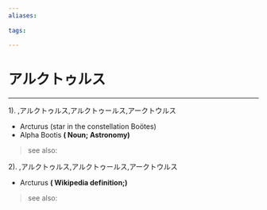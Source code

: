 ```yaml
---
aliases:
    
tags:
    
---
```


# アルクトゥルス
---
1).
,アルクトゥルス,アルクトゥールス,アークトウルス

- Arcturus (star in the constellation Boötes)
- Alpha Bootis
**( Noun; Astronomy)**
> see also: 
            
2).
,アルクトゥルス,アルクトゥールス,アークトウルス

- Arcturus
**( Wikipedia definition;)**
> see also: 
            